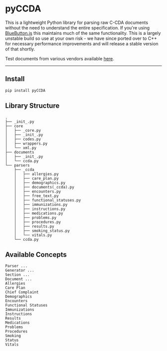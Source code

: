 pyCCDA
===================


This is a lightweight Python library for parsing raw C-CDA documents without the need to understand the entire specification. If you're using [BlueButton.js](https://github.com/blue-button/bluebutton.js/) this maintains much of the same functionality. This is a largely unstable build so use at your own risk - we have since ported over to C++ for necessary performance improvements and will release a stable version of that shortly. 

Test documents from various vendors available [here](https://github.com/jmandel/sample_ccdas).

----------


Install
-------------

`pip install pyCCDA`
 
 Library Structure
-----
```
.
├── _init_.py
├── core
│   ├── _core.py
│   ├── _init_.py
│   ├── codes.py
│   ├── wrappers.py
│   └── xml.py
├── documents
│   ├── _init_.py
│   └── ccda.py
└── parsers
    ├── _ccda
    │   ├── allergies.py
    │   ├── care_plan.py
    │   ├── demographics.py
    │   ├── documents(_ccda).py
    │   ├── encounters.py
    │   ├── free_text.py
    │   ├── functional_statuses.py
    │   ├── immunizations.py
    │   ├── instructions.py
    │   ├── medications.py
    │   ├── problems.py
    │   ├── procedures.py
    │   ├── results.py
    │   ├── smoking_status.py
    │   └── vitals.py
    └── ccda.py
```



Available Concepts
-----
```
Parser ... 
Generator ... 
Section ... 
Document ... 
Allergies
Care Plan
Chief Complaint 
Demographics 
Encounters 
Functional Statuses
Immunizations 
Instructions 
Results 
Medications 
Problems 
Procedures 
Smoking 
Status 
Vitals
```